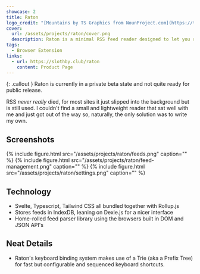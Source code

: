 ```yaml
---
showcase: 2
title: Raton
logo_credit: "[Mountains by TS Graphics from NounProject.com](https://thenounproject.com/icon/mountains-542371/)"
cover:
  url: /assets/projects/raton/cover.png
  description: Raton is a minimal RSS feed reader designed to let you read the feeds and get out of your way, packaged as a browser extension.
tags:
  - Browser Extension
links:
  - url: https://slothby.club/raton
    content: Product Page
---
```


{: .callout }
Raton is currently in a private beta state and not quite ready for public release.

RSS *never really* died, for most sites it just slipped into the background but
is still used. I couldn't find a small and lightweight reader that sat well
with me and just got out of the way so, naturally, the only solution was to write
my own.

## Screenshots
{% include figure.html src="/assets/projects/raton/feeds.png" caption="" %}
{% include figure.html src="/assets/projects/raton/feed-management.png" caption="" %}
{% include figure.html src="/assets/projects/raton/settings.png" caption="" %}

## Technology
- Svelte, Typescript, Tailwind CSS all bundled together with Rollup.js
- Stores feeds in IndexDB, leaning on Dexie.js for a nicer interface
- Home-rolled feed parser library using the browsers built in DOM and JSON API's

## Neat Details
- Raton's keyboard binding system makes use of a Trie (aka a Prefix Tree) for
  fast but configurable and sequenced keyboard shortcuts.
